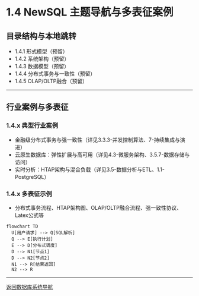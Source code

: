 # 1.4 NewSQL 主题导航与多表征案例

## 目录结构与本地跳转

- 1.4.1 形式模型（预留）
- 1.4.2 系统架构（预留）
- 1.4.3 数据模型（预留）
- 1.4.4 分布式事务与一致性（预留）
- 1.4.5 OLAP/OLTP融合（预留）

---

## 行业案例与多表征

### 1.4.x 典型行业案例
- 金融级分布式事务与强一致性（详见3.3.3-并发控制算法、7-持续集成与演进）
- 云原生数据库：弹性扩展与高可用（详见4.3-微服务架构、3.5.7-数据存储与访问）
- 实时分析：HTAP架构与混合负载（详见3.5-数据分析与ETL、1.1-PostgreSQL）

### 1.4.x 多表征示例
- 分布式事务流程、HTAP架构图、OLAP/OLTP融合流程、强一致性协议、Latex公式等

```mermaid
flowchart TD
  U[用户请求] --> Q[SQL解析]
  Q --> E[执行计划]
  E --> D[分布式调度]
  D --> N1[节点1]
  D --> N2[节点2]
  N1 --> R[结果返回]
  N2 --> R
```

---

[返回数据库系统导航](../README.md) 